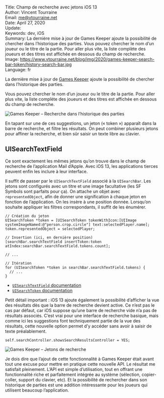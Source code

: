 Title:     Champ de recherche avec jetons iOS 13  
Author:    Vincent Tourraine  
Email:     me@vtourraine.net  
Date:      April 27, 2020  
Update:    
Keywords:  dev, iOS  
Summary:   La dernière mise à jour de Games Keeper ajoute la possibilité de chercher dans l’historique des parties. Vous pouvez chercher le nom d’un joueur ou le titre de la partie. Pour aller plus vite, la liste complète des joueurs et des titres est affichée en dessous du champ de recherche.  
Image:     https://www.vtourraine.net/blog/img/2020/games-keeper-search-bar-token/history-search-bar.jpg  
Language:  fr  


La dernière mise à jour de [Games Keeper](https://www.studioamanga.com/gameskeeper/) ajoute la possibilité de chercher dans l’historique des parties.

Vous pouvez chercher le nom d’un joueur ou le titre de la partie. Pour aller plus vite, la liste complète des joueurs et des titres est affichée en dessous du champ de recherche.

![Games Keeper – Recherche dans l’historique des parties](/blog/img/2020/games-keeper-search-bar-token/history-search-devices.jpg)

En tapant sur une de ces suggestions, un jeton (« token ») apparaît dans la barre de recherche, et filtre les résultats. On peut combiner plusieurs jetons pour affiner la recherche, et bien sûr saisir un texte libre au clavier.

## UISearchTextField

Ce sont exactement les mêmes jetons qu’on trouve dans le champ de recherche de l’application Mail d’Apple. Avec iOS 13, les applications tierces peuvent enfin les inclure à leur interface.

Il suffit de passer par le `UISearchTextField` associé à la `UISearchBar`. Les jetons sont configurés avec un titre et une image facultative (les SF Symbols sont parfaits pour ça). On attache un objet avec `representedObject`, afin de donner une signification à chaque jeton en fonction de l’application. On les insère à une position donnée. Lorsqu’on souhaite appliquer les filtres correspondants, il suffit de les énumérer.

``` objc
// Création du jeton
UISearchToken *token = [UISearchToken tokenWithIcon:[UIImage systemImageNamed:@"person.crop.circle"] text:selectedPlayer.name];
token.representedObject = selectedPlayer;

// Insertion (ici, en dernière position)
[searchBar.searchTextField insertToken:token atIndex:searchBar.searchTextField.tokens.count];

// ...

// Itération
for (UISearchToken *token in searchBar.searchTextField.tokens) {
  // ...
}
```

- [`UISearchTextField` documentation](https://developer.apple.com/documentation/uikit/uisearchtextfield)
- [`UISearchToken` documentation](https://developer.apple.com/documentation/uikit/uisearchtoken)

Petit détail important : iOS 13 ajoute également la possibilité d’afficher la vue des résultats dès que la barre de recherche devient active. Ce n’est pas le cas par défaut, car iOS suppose qu’une barre de recherche vide n’a pas de résultats associés. C’est vrai pour une interface de recherche basique, mais comme ici les suggestions font techniquement partie de la vue des résultats, cette nouvelle option permet d’y accéder sans avoir à saisir de texte préalablement.

``` objc
self.searchController.showsSearchResultsController = YES;
```

![Games Keeper – Jetons de recherche](/blog/img/2020/games-keeper-search-bar-token/history-search-bar.jpg)

Je dois dire que l’ajout de cette fonctionnalité à Games Keeper était avant tout une excuse pour mettre en pratique cette nouvelle API. Le résultat me satisfait pleinement. L’API est simple d’utilisation, tout en offrant une fonctionnalité riche et parfaitement intégrée au système (sélection, copier-coller, support du clavier, etc). Et la possibilité de rechercher dans son historique de parties est une addition intéressante pour les joueurs qui utilisent beaucoup l’application.
